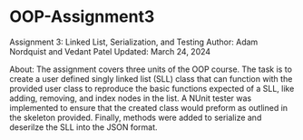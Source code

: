 # OOP-Assignment3
Assignment 3: Linked List, Serialization, and Testing
Author: Adam Nordquist and Vedant Patel
Updated: March 24, 2024

About: The assignment covers three units of the OOP course. The task is to create a user defined singly linked list (SLL) class that can function with the provided user class to reproduce the basic functions expected of a SLL, like adding, removing, and index nodes in the list. A NUnit tester was implemented to ensure that the created class would preform as outlined in the skeleton provided. Finally, methods were added to serialize and deserilze the SLL into the JSON format.
